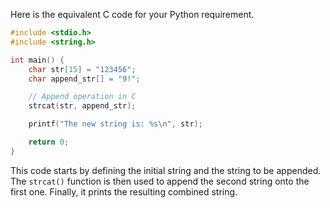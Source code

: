 Here is the equivalent C code for your Python requirement. 

```c
#include <stdio.h>
#include <string.h>

int main() {
    char str[15] = "123456";
    char append_str[] = "9!";

    // Append operation in C
    strcat(str, append_str);

    printf("The new string is: %s\n", str);

    return 0;
}
```
This code starts by defining the initial string and the string to be appended. The `strcat()` function is then used to append the second string onto the first one. Finally, it prints the resulting combined string.
